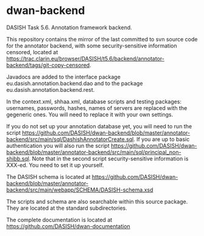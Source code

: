 # dwan-backend
DASISH Task 5.6. Annotation framework backend.

This repository contains the mirror of the last committed to svn source code for the annotator backend, with some security-sensitive information censored, located at https://trac.clarin.eu/browser/DASISH/t5.6/backend/annotator-backend/tags/git-copy-censored.

Javadocs are added to the interface package eu.dasish.annotation.backend.dao and to the package eu.dasish.annotation.backend.rest. 

In the context.xml, shhaa.xml, database scripts and testing packages: usernames, passwords, hashes, names of servers are replaced with the gegeneric ones. You will need to replace it with your own settings.

If you do not set up your annotation database yet, you will need to run the script https://github.com/DASISH/dwan-backend/blob/master/annotator-backend/src/main/sql/DashishAnnotatorCreate.sql. If you are up to basic authentication you will also run the script https://github.com/DASISH/dwan-backend/blob/master/annotator-backend/src/main/sql/principal_non-shibb.sql.  Note that in the second script security-sensitive information is XXX-ed. You need to set it up yourself. 

The DASISH schema is located at https://github.com/DASISH/dwan-backend/blob/master/annotator-backend/src/main/webapp/SCHEMA/DASISH-schema.xsd

The scripts and schema are also searchable within this source package. They are located at the standard subdirectories. 

The complete documentation is located at https://github.com/DASISH/dwan-documentation


